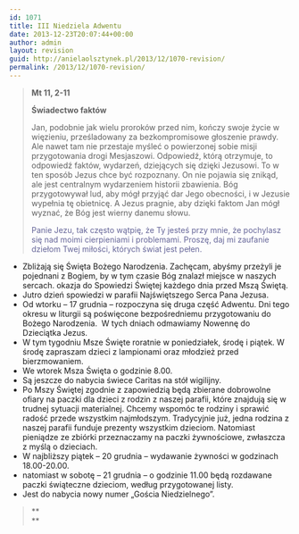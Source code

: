 ```yaml
---
id: 1071
title: III Niedziela Adwentu
date: 2013-12-23T20:07:44+00:00
author: admin
layout: revision
guid: http://anielaolsztynek.pl/2013/12/1070-revision/
permalink: /2013/12/1070-revision/
---
```

> **Mt 11, 2-11**
> 
> **Świadectwo faktów**
> 
> Jan, podobnie jak wielu proroków przed nim, kończy swoje życie w więzieniu, prześladowany za bezkompromisowe głoszenie prawdy. Ale nawet tam nie przestaje myśleć o powierzonej sobie misji przygotowania drogi Mesjaszowi. Odpowiedź, którą otrzymuje, to odpowiedź faktów, wydarzeń, dziejących się dzięki Jezusowi. To w ten sposób Jezus chce być rozpoznany. On nie pojawia się znikąd, ale jest centralnym wydarzeniem historii zbawienia. Bóg przygotowywał lud, aby mógł przyjąć dar Jego obecności, i w Jezusie wypełnia tę obietnicę. A Jezus pragnie, aby dzięki faktom Jan mógł wyznać, że Bóg jest wierny danemu słowu.
> 
> <span style="color: #666699;">Panie Jezu, tak często wątpię, że Ty jesteś przy mnie, że pochylasz się nad moimi cierpieniami i problemami. Proszę, daj mi zaufanie dziełom Twej miłości, których świat jest pełen.</span>

  * Zbliżają się Święta Bożego Narodzenia. Zachęcam, abyśmy przeżyli je pojednani z Bogiem, by w tym czasie Bóg znalazł miejsce w naszych sercach. okazja do Spowiedzi Świętej każdego dnia przed Mszą Świętą.
  * Jutro dzień spowiedzi w parafii Najświętszego Serca Pana Jezusa.
  * Od wtorku &#8211; 17 grudnia &#8211; rozpoczyna się druga część Adwentu. Dni tego okresu w liturgii są poświęcone bezpośredniemu przygotowaniu do Bożego Narodzenia.  W tych dniach odmawiamy Nowennę do Dzieciątka Jezus.
  * W tym tygodniu Msze Święte roratnie w poniedziałek, środę i piątek. W środę zapraszam dzieci z lampionami oraz młodzież przed bierzmowaniem.
  * We wtorek Msza Święta o godzinie 8.00.
  * Są jeszcze do nabycia świece Caritas na stół wigilijny.
  * Po Mszy Świętej zgodnie z zapowiedzią będą zbierane dobrowolne ofiary na paczki dla dzieci z rodzin z naszej parafii, które znajdują się w trudnej sytuacji materialnej. Chcemy wspomóc te rodziny i sprawić radość przede wszystkim najmłodszym. Tradycyjnie już, jedna rodzina z naszej parafii funduje prezenty wszystkim dzieciom. Natomiast pieniądze ze zbiórki przeznaczamy na paczki żywnościowe, zwłaszcza z myślą o dzieciach.
  * W najbliższy piątek &#8211; 20 grudnia &#8211; wydawanie żywności w godzinach 18.00-20.00.
  * natomiast w sobotę &#8211; 21 grudnia &#8211; o godzinie 11.00 będą rozdawane paczki świąteczne dzieciom, według przygotowanej listy.
  * Jest do nabycia nowy numer &#8222;Gościa Niedzielnego&#8221;.

> **  
>**